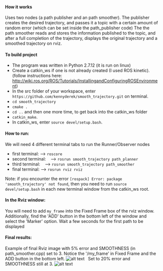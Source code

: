 #### How it works
Uses two nodes (a path publisher and an path smoother).
The publisher creates the desired trajectory, and passes it a topic with a certain amount of random error
(which can be set inside the path_publisher code)
The the path smoother reads and stores the information published to the topic, and after a full completion of the
trajectory, displays the original trajectory and a smoothed trajectory on rviz.


#### To build project
- The program was written in Python 2.7.12 (it is run on linux)
- Create a catkin_ws if one is not already created (I used ROS kinetic).
 (follow instructions here: http://wiki.ros.org/ROS/Tutorials/InstallingandConfiguringROSEnvironment)
- In the src folder of your workspace, enter `https://github.com/kennyderek/smooth_trajectory.git` on terminal.
- `cd smooth_trajectory`
- `cmake .`
- `cd ..` and then one more time, to get back into the catkin_ws folder
- `catkin_make`.
- In catkin_ws, enter `source devel/setup.bash`.

#### How to run:

We will need 4 different terminal tabs to run the Runner/Observer nodes
- first terminal:
    --> `roscore`
- second terminal:
    --> `rosrun smooth_trajectory path_planner`
- third terminal:
    --> `rosrun smooth_trajectory path_smoother`
- final terminal:
    --> `rosrun rviz rviz`

Note: if you encounter the error `[rospack] Error: package 'smooth_trajectory' not found`, then you need to run `source devel/setup.bash` in each new terminal window from the catkin_ws root.

#### In the Rviz window:
You will need to add `my_frame` into the Fixed Frame box of the rviz window. Additionally, find the 'ADD' button in the bottom left of the window and select the 'Marker' option. Wait a few seconds for the first path to be displayed

#### Final results:
Example of final Rviz image with 5% error and SMOOTHNESS (in path_smoother.cpp) set to 3. Notice the '/my_frame' in Fixed Frame and the ADD button in the bottom left.
![alt text](https://github.com/kennyderek/smooth_trajectory/blob/master/Screen%20Shot%202018-01-18%20at%203.33.02%20PM.png)
&nbsp;
Set to 20% error and SMOOTHNESS still at 3.
![alt text](https://github.com/kennyderek/smooth_trajectory/blob/master/Screen%20Shot%202018-01-18%20at%203.32.01%20PM.png)



